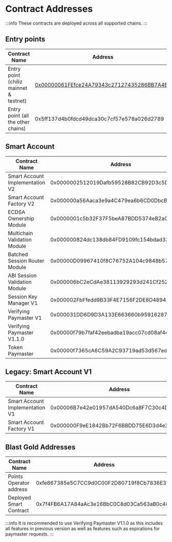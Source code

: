 # Contract Addresses

:::info
These contracts are deployed across all supported chains.
:::

## Entry points

| Contract Name                   | Address                                    |
| ------------------------------- | ------------------------------------------ |
| Entry point (chiliz mainnet & testnet) | [0x00000061FEfce24A79343c27127435286BB7A4E1](https://scan.chiliz.com/address/0x00000061FEfce24A79343c27127435286BB7A4E1/contracts#address-tabs) |
| Entry point (all the other chains)      | 0x5ff137d4b0fdcd49dca30c7cf57e578a026d2789 |

## Smart Account

| Contract Name                   | Address                                    |
| ------------------------------- | ------------------------------------------ |
| Smart Account Implementation V2 | 0x0000002512019Dafb59528B82CB92D3c5D2423aC |
| Smart Account Factory V2        | 0x000000a56Aaca3e9a4C479ea6b6CD0DbcB6634F5 |
| ECDSA Ownership Module          | 0x0000001c5b32F37F5beA87BDD5374eB2aC54eA8e |
| Multichain Validation Module    | 0x000000824dc138db84FD9109fc154bdad332Aa8E |
| Batched Session Router Module   | 0x00000D09967410f8C76752A104c9848b57ebba55 |
| ABI Session Validation Module   | 0x000006bC2eCdAe38113929293d241Cf252D91861 |
| Session Key Manager V1          | 0x000002FbFfedd9B33F4E7156F2DE8D48945E7489 |
| Verifying Paymaster V1          | 0x000031DD6D9D3A133E663660b959162870D755D4 |
| Verifying Paymaster V1.1.0      | 0x00000f79b7faf42eebadba19acc07cd08af44789 |
| Token Paymaster                 | 0x00000f7365cA6C59A2C93719ad53d567ed49c14C |

## Legacy: Smart Account V1

| Contract Name                | Address                                    |
| ---------------------------- | ------------------------------------------ |
| Smart Account Implementation V1 | 0x00006B7e42e01957dA540Dc6a8F7C30c4D816af5 |
| Smart Account Factory V1        | 0x000000F9eE1842Bb72F6BBDD75E6D3d4e3e9594C |

## Blast Gold Addresses

| Contract Name                | Address                                    |
| ---------------------------- | ------------------------------------------ |
| Points Operator address | 0xfe867385e5C7CC9d0C00F2D80719f8Cb7836E3f2 |
| Deployed Smart Contract | 0x7f4FB6A17A84aAc3e16BbC0C8d03Ca563aB0c483 |
<!-- Chirag to confirm
| Gas Estimator                | 0x984a2441A196bf03d85fce4fe8c7A211249eDaAf |
| Decoder                      | 0x8acd02fe897e5a98f5287Be9ee95d5feE74311B0 |
| Multisend                    | 0x072B87Dc4C439AD75748EA73cb120e06ee000E8a |
| Multisend Call Only          | 0xd34C0841a14Cd53428930D4E0b76ea2406603B00 |
| Verifying Paymaster V1       | 0x000031DD6D9D3A133E663660b959162870D755D4 |
| Verifying Paymaster V1.1.0   | 0x00000f79b7faf42eebadba19acc07cd08af44789 |
| Token Paymaster              | 0x00000f7365cA6C59A2C93719ad53d567ed49c14C |
-->

:::info
It is recommended to use Verifying Paymaster V1.1.0 as this includes all features in previous version as well as features such as expirations for paymaster requests.
:::
